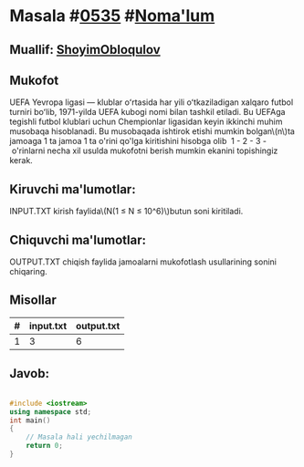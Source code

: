 
<h1>Masala #<a href="https://robocontest.uz/tasks/0535">0535</a> #<a href="https://robocontest.uz/tasks?category=1">Noma'lum</a></h1>
<h2> Muallif: <a href="https://robocontest.uz/profile/obloqulovshoyim">ShoyimObloqulov</a></h2>
<h2>Mukofot</h2>
<p>UEFA Yevropa ligasi — klublar oʻrtasida har yili oʻtkaziladigan xalqaro futbol turniri boʻlib, 1971-yilda UEFA kubogi nomi bilan tashkil etiladi. Bu UEFAga tegishli futbol klublari uchun Chempionlar ligasidan keyin ikkinchi muhim musobaqa hisoblanadi. Bu musobaqada ishtirok etishi mumkin bolgan\(n\)ta jamoaga 1 ta jamoa 1 ta o'rini qo'lga kiritishini hisobga olib  1 - 2 - 3 - o'rinlarni necha xil usulda mukofotni berish mumkin ekanini topishingiz kerak.</p>
<h2>Kiruvchi ma'lumotlar:</h2>
<p>INPUT.TXT kirish faylida\(N(1 ≤ N ≤ 10^6)\)butun soni kiritiladi.</p>
<h2>Chiquvchi ma'lumotlar:</h2>
<p>OUTPUT.TXT chiqish faylida jamoalarni mukofotlash usullarining sonini chiqaring.</p>
<h2>Misollar</h2>
<table>
    <thead>
        <tr>
            <th>#</th>
            <th>input.txt</th>
            <th>output.txt</th>
        </tr>
    </thead>
    <tbody>
            <tr>
                <td>1</td>
                <td>3</td>
                <td>6</td>
            </tr>
    </tbody>
    </table>
    
<h2>Javob:</h2>

######
```cpp
#include <iostream>
using namespace std;
int main()
{
    // Masala hali yechilmagan
    return 0;
}
```
